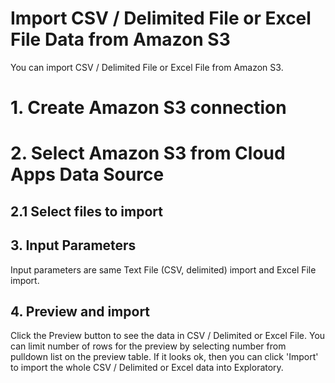# Import CSV / Delimited File or Excel File Data from Amazon S3

You can import CSV / Delimited File or Excel File from Amazon S3.

# 1. Create Amazon S3 connection

# 2. Select Amazon S3 from Cloud Apps Data Source

## 2.1 Select files to import

## 3. Input Parameters

Input parameters are same Text File (CSV, delimited) import and Excel File import.

## 4. Preview and import

Click the Preview button to see the data in CSV / Delimited or Excel File. You can limit number of rows for the preview by selecting number from pulldown list on the preview table. If it looks ok, then you can click 'Import' to import the whole CSV / Delimited or Excel data into Exploratory.
